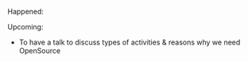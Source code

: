 Happened:

Upcoming:
* To have a talk to discuss types of activities & reasons why we need OpenSource

